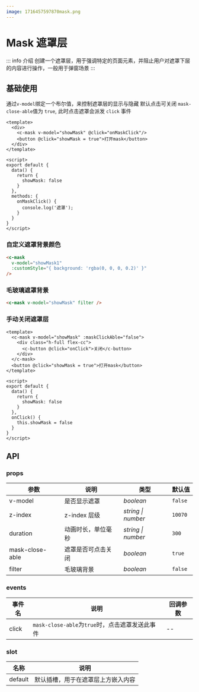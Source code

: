 ```yaml
---
image: 1716457597870mask.png
---
```

# Mask 遮罩层

::: info 介绍
创建一个遮罩层，用于强调特定的页面元素，并阻止用户对遮罩下层的内容进行操作，一般用于弹窗场景
:::

## 基础使用

通过`v-model`绑定一个布尔值，来控制遮罩层的显示与隐藏
默认点击可关闭 `mask-close-able`值为 `true`, 此时点击遮罩会派发 `click` 事件

```vue
<template>
  <div>
    <c-mask v-model="showMask" @click="onMaskClick"/>
    <button @click="showMask = true">打开mask</button>
  </div>
</template>

<script>
export default {
  data() {
    return {
      showMask: false
    }
  },
  methods: {
    onMaskClick() {
      console.log('遮罩');
    }
  }
}
</script>
```

### 自定义遮罩背景颜色

```html
<c-mask
  v-model="showMask1"
  :customStyle="{ background: 'rgba(0, 0, 0, 0.2)' }"
/>
```

### 毛玻璃遮罩背景

```html
<c-mask v-model="showMask" filter />
```

### 手动关闭遮罩层

```vue
<template>
  <c-mask v-model="showMask" :maskClickAble="false">
    <div class="h-full flex-cc">
      <c-button @click="onClick">关闭</c-button>
    </div>
  </c-mask>
  <button @click="showMask = true">打开mask</button>
</template>

<script>
export default {
  data() {
    return {
      showMask: false
    }
  },
  onClick() {
    this.showMask = false
  }
}
</script>
```

## API

### props

| **参数**        | **说明**           | 类型               | **默认值** |
| --------------- | ------------------ | ------------------ | ---------- |
| v-model         | 是否显示遮罩       | *boolean*          | `false`    |
| z-index         | z-index 层级       | *string \| number* | `10070`    |
| duration        | 动画时长，单位毫秒 | *string \| number* | `300`      |
| mask-close-able | 遮罩是否可点击关闭     | *boolean*          | `true`     |
| filter          | 毛玻璃背景         | *boolean*          | `false`    |

### events

| **事件名** | **说明**                                        | **回调参数** |
| ---------- | ----------------------------------------------- | ------------ |
| click      | `mask-close-able`为`true`时，点击遮罩发送此事件 | --           |

### slot

| **名称** | **说明**                           |
| -------- | ---------------------------------- |
| default  | 默认插槽，用于在遮罩层上方嵌入内容 |


